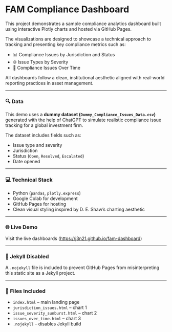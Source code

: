 # FAM Compliance Dashboard

This project demonstrates a sample compliance analytics dashboard built using interactive Plotly charts and hosted via GitHub Pages.

The visualizations are designed to showcase a technical approach to tracking and presenting key compliance metrics such as:

- 📊 Compliance Issues by Jurisdiction and Status  
- 🌐 Issue Types by Severity  
- 📅 Compliance Issues Over Time

All dashboards follow a clean, institutional aesthetic aligned with real-world reporting practices in asset management.

---

### 🔍 Data

This demo uses a **dummy dataset (`Dummy_Compliance_Issues_Data.csv`)** generated with the help of ChatGPT to simulate realistic compliance issue tracking for a global investment firm.

The dataset includes fields such as:
- Issue type and severity
- Jurisdiction
- Status (`Open`, `Resolved`, `Escalated`)
- Date opened

---

### 💻 Technical Stack

- Python (`pandas`, `plotly.express`)
- Google Colab for development
- GitHub Pages for hosting
- Clean visual styling inspired by D. E. Shaw’s charting aesthetic

---

### 🌐 Live Demo

Visit the live dashboards (https://j3n21.github.io/fam-dashboard) 

---

### 🚫 Jekyll Disabled

A `.nojekyll` file is included to prevent GitHub Pages from misinterpreting this static site as a Jekyll project.

---

### 📁 Files Included

- `index.html` – main landing page
- `jurisdiction_issues.html` – chart 1
- `issue_severity_sunburst.html` – chart 2
- `issues_over_time.html` – chart 3
- `.nojekyll` – disables Jekyll build
